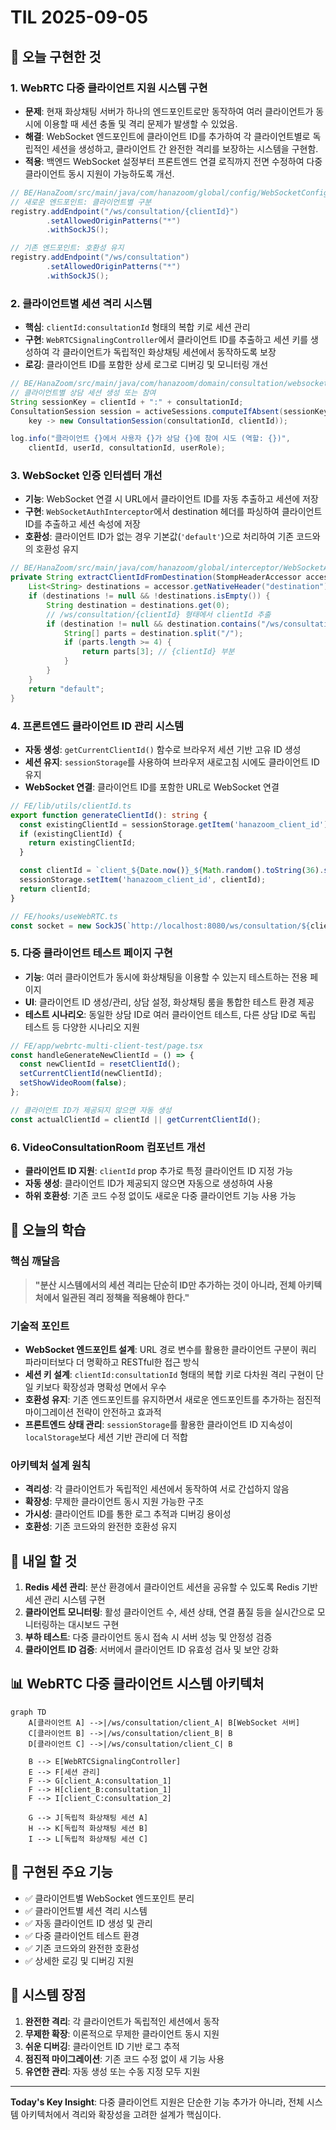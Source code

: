 # TIL 2025-09-05

## 🎯 오늘 구현한 것

### 1. WebRTC 다중 클라이언트 지원 시스템 구현

- **문제**: 현재 화상채팅 서버가 하나의 엔드포인트로만 동작하여 여러 클라이언트가 동시에 이용할 때 세션 충돌 및 격리 문제가 발생할 수 있었음.
- **해결**: WebSocket 엔드포인트에 클라이언트 ID를 추가하여 각 클라이언트별로 독립적인 세션을 생성하고, 클라이언트 간 완전한 격리를 보장하는 시스템을 구현함.
- **적용**: 백엔드 WebSocket 설정부터 프론트엔드 연결 로직까지 전면 수정하여 다중 클라이언트 동시 지원이 가능하도록 개선.

```java
// BE/HanaZoom/src/main/java/com/hanazoom/global/config/WebSocketConfig.java
// 새로운 엔드포인트: 클라이언트별 구분
registry.addEndpoint("/ws/consultation/{clientId}")
        .setAllowedOriginPatterns("*")
        .withSockJS();

// 기존 엔드포인트: 호환성 유지
registry.addEndpoint("/ws/consultation")
        .setAllowedOriginPatterns("*")
        .withSockJS();
```

### 2. 클라이언트별 세션 격리 시스템

- **핵심**: `clientId:consultationId` 형태의 복합 키로 세션 관리
- **구현**: `WebRTCSignalingController`에서 클라이언트 ID를 추출하고 세션 키를 생성하여 각 클라이언트가 독립적인 화상채팅 세션에서 동작하도록 보장
- **로깅**: 클라이언트 ID를 포함한 상세 로그로 디버깅 및 모니터링 개선

```java
// BE/HanaZoom/src/main/java/com/hanazoom/domain/consultation/websocket/WebRTCSignalingController.java
// 클라이언트별 상담 세션 생성 또는 참여
String sessionKey = clientId + ":" + consultationId;
ConsultationSession session = activeSessions.computeIfAbsent(sessionKey, 
    key -> new ConsultationSession(consultationId, clientId));

log.info("클라이언트 {}에서 사용자 {}가 상담 {}에 참여 시도 (역할: {})", 
    clientId, userId, consultationId, userRole);
```

### 3. WebSocket 인증 인터셉터 개선

- **기능**: WebSocket 연결 시 URL에서 클라이언트 ID를 자동 추출하고 세션에 저장
- **구현**: `WebSocketAuthInterceptor`에서 destination 헤더를 파싱하여 클라이언트 ID를 추출하고 세션 속성에 저장
- **호환성**: 클라이언트 ID가 없는 경우 기본값(`'default'`)으로 처리하여 기존 코드와의 호환성 유지

```java
// BE/HanaZoom/src/main/java/com/hanazoom/global/interceptor/WebSocketAuthInterceptor.java
private String extractClientIdFromDestination(StompHeaderAccessor accessor) {
    List<String> destinations = accessor.getNativeHeader("destination");
    if (destinations != null && !destinations.isEmpty()) {
        String destination = destinations.get(0);
        // /ws/consultation/{clientId} 형태에서 clientId 추출
        if (destination != null && destination.contains("/ws/consultation/")) {
            String[] parts = destination.split("/");
            if (parts.length >= 4) {
                return parts[3]; // {clientId} 부분
            }
        }
    }
    return "default";
}
```

### 4. 프론트엔드 클라이언트 ID 관리 시스템

- **자동 생성**: `getCurrentClientId()` 함수로 브라우저 세션 기반 고유 ID 생성
- **세션 유지**: `sessionStorage`를 사용하여 브라우저 새로고침 시에도 클라이언트 ID 유지
- **WebSocket 연결**: 클라이언트 ID를 포함한 URL로 WebSocket 연결

```typescript
// FE/lib/utils/clientId.ts
export function generateClientId(): string {
  const existingClientId = sessionStorage.getItem('hanazoom_client_id');
  if (existingClientId) {
    return existingClientId;
  }

  const clientId = `client_${Date.now()}_${Math.random().toString(36).substr(2, 9)}`;
  sessionStorage.setItem('hanazoom_client_id', clientId);
  return clientId;
}

// FE/hooks/useWebRTC.ts
const socket = new SockJS(`http://localhost:8080/ws/consultation/${clientId}?token=${encodeURIComponent(accessToken)}`);
```

### 5. 다중 클라이언트 테스트 페이지 구현

- **기능**: 여러 클라이언트가 동시에 화상채팅을 이용할 수 있는지 테스트하는 전용 페이지
- **UI**: 클라이언트 ID 생성/관리, 상담 설정, 화상채팅 룸을 통합한 테스트 환경 제공
- **테스트 시나리오**: 동일한 상담 ID로 여러 클라이언트 테스트, 다른 상담 ID로 독립 테스트 등 다양한 시나리오 지원

```typescript
// FE/app/webrtc-multi-client-test/page.tsx
const handleGenerateNewClientId = () => {
  const newClientId = resetClientId();
  setCurrentClientId(newClientId);
  setShowVideoRoom(false);
};

// 클라이언트 ID가 제공되지 않으면 자동 생성
const actualClientId = clientId || getCurrentClientId();
```

### 6. VideoConsultationRoom 컴포넌트 개선

- **클라이언트 ID 지원**: `clientId` prop 추가로 특정 클라이언트 ID 지정 가능
- **자동 생성**: 클라이언트 ID가 제공되지 않으면 자동으로 생성하여 사용
- **하위 호환성**: 기존 코드 수정 없이도 새로운 다중 클라이언트 기능 사용 가능

## 🧠 오늘의 학습

### 핵심 깨달음

> **"분산 시스템에서의 세션 격리는 단순히 ID만 추가하는 것이 아니라, 전체 아키텍처에서 일관된 격리 정책을 적용해야 한다."**

### 기술적 포인트

- **WebSocket 엔드포인트 설계**: URL 경로 변수를 활용한 클라이언트 구분이 쿼리 파라미터보다 더 명확하고 RESTful한 접근 방식
- **세션 키 설계**: `clientId:consultationId` 형태의 복합 키로 다차원 격리 구현이 단일 키보다 확장성과 명확성 면에서 우수
- **호환성 유지**: 기존 엔드포인트를 유지하면서 새로운 엔드포인트를 추가하는 점진적 마이그레이션 전략이 안전하고 효과적
- **프론트엔드 상태 관리**: `sessionStorage`를 활용한 클라이언트 ID 지속성이 `localStorage`보다 세션 기반 관리에 더 적합

### 아키텍처 설계 원칙

- **격리성**: 각 클라이언트가 독립적인 세션에서 동작하여 서로 간섭하지 않음
- **확장성**: 무제한 클라이언트 동시 지원 가능한 구조
- **가시성**: 클라이언트 ID를 통한 로그 추적과 디버깅 용이성
- **호환성**: 기존 코드와의 완전한 호환성 유지

## 🚀 내일 할 것

1. **Redis 세션 관리**: 분산 환경에서 클라이언트 세션을 공유할 수 있도록 Redis 기반 세션 관리 시스템 구현
2. **클라이언트 모니터링**: 활성 클라이언트 수, 세션 상태, 연결 품질 등을 실시간으로 모니터링하는 대시보드 구현
3. **부하 테스트**: 다중 클라이언트 동시 접속 시 서버 성능 및 안정성 검증
4. **클라이언트 ID 검증**: 서버에서 클라이언트 ID 유효성 검사 및 보안 강화

## 📊 WebRTC 다중 클라이언트 시스템 아키텍처

```mermaid
graph TD
    A[클라이언트 A] -->|/ws/consultation/client_A| B[WebSocket 서버]
    C[클라이언트 B] -->|/ws/consultation/client_B| B
    D[클라이언트 C] -->|/ws/consultation/client_C| B
    
    B --> E[WebRTCSignalingController]
    E --> F[세션 관리]
    F --> G[client_A:consultation_1]
    F --> H[client_B:consultation_1]
    F --> I[client_C:consultation_2]
    
    G --> J[독립적 화상채팅 세션 A]
    H --> K[독립적 화상채팅 세션 B]
    I --> L[독립적 화상채팅 세션 C]
```

## 🔧 구현된 주요 기능

- ✅ 클라이언트별 WebSocket 엔드포인트 분리
- ✅ 클라이언트별 세션 격리 시스템
- ✅ 자동 클라이언트 ID 생성 및 관리
- ✅ 다중 클라이언트 테스트 환경
- ✅ 기존 코드와의 완전한 호환성
- ✅ 상세한 로깅 및 디버깅 지원

## 🎯 시스템 장점

1. **완전한 격리**: 각 클라이언트가 독립적인 세션에서 동작
2. **무제한 확장**: 이론적으로 무제한 클라이언트 동시 지원
3. **쉬운 디버깅**: 클라이언트 ID 기반 로그 추적
4. **점진적 마이그레이션**: 기존 코드 수정 없이 새 기능 사용
5. **유연한 관리**: 자동 생성 또는 수동 지정 모두 지원

---

**Today's Key Insight**: 다중 클라이언트 지원은 단순한 기능 추가가 아니라, 전체 시스템 아키텍처에서 격리와 확장성을 고려한 설계가 핵심이다.
